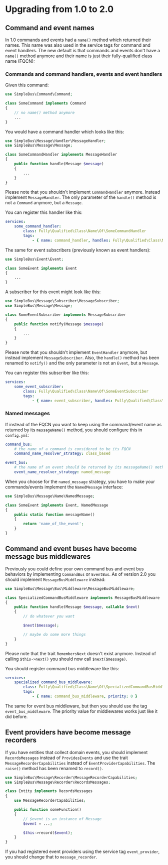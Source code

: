 # Upgrading from 1.0 to 2.0

## Command and event names

In 1.0 commands and events had a `name()` method which returned their names. This name was also used in the service
tags for command and event handlers. The new default is that commands and events don't have a `name()` method anymore
and their name is just their fully-qualified class name (FQCN):

### Commands and command handlers, events and event handlers

Given this command:

```php
use SimpleBus\Command\Command;

class SomeCommand implements Command
{
    // no name() method anymore
    ...
}
```

You would have a command handler which looks like this:

```php
use SimpleBus\Message\Handler\MessageHandler;
use SimpleBus\Message\Message;

class SomeCommandHandler implements MessageHandler
{
    public function handle(Message $message)
    {
        ...
    }
}
```

Please note that you shouldn't implement `CommandHandler` anymore. Instead implement `MessageHandler`. The only
parameter of the `handle()` method is not a `Command` anymore, but a `Message`.

You can register this handler like this:

```yaml
services:
    some_command_handler:
        class: Fully\Qualified\Class\Name\Of\SomeCommandHandler
        tags:
            - { name: command_handler, handles: Fully\Qualified\Class\Name\Of\SomeCommand }
```

The same for event subscribers (previously known as event handlers):

```php
use SimpleBus\Event\Event;

class SomeEvent implements Event
{
    ...
}
```

A subscriber for this event might look like this:

```php
use SimpleBus\Message\Subscriber\MessageSubscriber;
use SimpleBus\Message\Message;

class SomeEventSubscriber implements MessageSubscriber
{
    public function notify(Message $message)
    {
        ...
    }
}
```

Please note that you shouldn't implement `EventHandler` anymore, but instead implement `MessageSubscriber`. Also, the
`handle()` method has been renamed to `notify()` and the only parameter is not an `Event`, but a `Message`.

You can register this subscriber like this:


```yaml
services:
    some_event_subscriber:
        class: Fully\Qualified\Class\Name\Of\SomeEventSubscriber
        tags:
            - { name: event_subscriber, handles: Fully\Qualified\Class\Name\Of\SomeEvent }
```

### Named messages

If instead of the FQCN you want to keep using the command/event name as returned by its `messageName()` method, you should
configure this in `config.yml`:

```yaml
command_bus:
    # the name of a command is considered to be its FQCN
    command_name_resolver_strategy: class_based

event_bus:
    # the name of an event should be returned by its messageName() method
    event_name_resolver_strategy: named_message
```

When you choose for the `named_message` strategy, you have to make your commands/events implement the `NamedMessage`
interface:

```php
use SimpleBus\Message\Name\NamedMessage;

class SomeEvent implements Event, NamedMessage
{
    public static function messageName()
    {
        return 'name_of_the_event';
    }
}
```

## Command and event buses have become message bus middlewares

Previously you could define your own command bus and event bus behaviors by implementing `CommandBus` or `EventBus`.
As of version 2.0 you should implement `MessageBusMiddleware` instead:

```php
use SimpleBus\Message\Bus\Middleware\MessageBusMiddleware;

class SpecializedCommandBusMiddleware implements MessageBusMiddleware
{
    public function handle(Message $message, callable $next)
    {
        // do whatever you want

        $next($message);

        // maybe do some more things
    }
}
```

Please note that the trait `RemembersNext` doesn't exist anymore. Instead of calling `$this->next()` you should now
call `$next($message)`.

You should register command bus middleware like this:

```yaml
services:
    specialized_command_bus_middleware:
        class: Fully\Qualified\Class\Name\Of\SpecializedCommandBusMiddleware
        tags:
            - { name: command_bus_middleware, priority: 0 }
```

The same for event bus middleware, but then you should use the tag `event_bus_middleware`. The priority value for
middlewares works just like it did before.

## Event providers have become message recorders

If you have entities that collect domain events, you should implement `RecordsMessages` instead of `ProvidesEvents` and
use the trait `MessageRecorderCapabilities` instead of `EventProviderCapabilities`. The `raise()` method has been
renamed to `record()`.

```php
use SimpleBus\Message\Recorder\MessageRecorderCapabilities;
use SimpleBus\Message\Recorder\RecordsMessages;

class Entity implements RecordsMessages
{
    use MessageRecorderCapabilities;

    public function someFunction()
    {
        // $event is an instance of Message
        $event = ...;

        $this->record($event);
    }
}
```

If you had registered event providers using the service tag `event_provider`, you should change that to
`message_recorder`.
